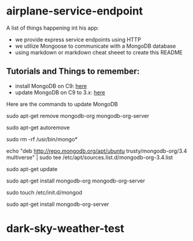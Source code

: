 # airplane-service-endpoint

A list of things happening int his app:

* we provide express service endpoints using HTTP
* we utilize Mongoose to communicate with a MongoDB database
* using markdown or markdown cheat sheeet to create this README

## Tutorials and Things to remember:

* install MongoDB on C9: [here](https://community.c9.io/t/setting-up-mongodb/1717)
* update MongoDB on C9 to 3.x: [here](https://community.c9.io/t/updating-mongodb/3914)

Here are the commands to update MongoDB

sudo apt-get remove mongodb-org mongodb-org-server

sudo apt-get autoremove

sudo rm -rf /usr/bin/mongo*

echo "deb http://repo.mongodb.org/apt/ubuntu trusty/mongodb-org/3.4 multiverse" | sudo tee /etc/apt/sources.list.d/mongodb-org-3.4.list

sudo apt-get update

sudo apt-get install mongodb-org mongodb-org-server

sudo touch /etc/init.d/mongod

sudo apt-get install mongodb-org-server

# dark-sky-weather-test
